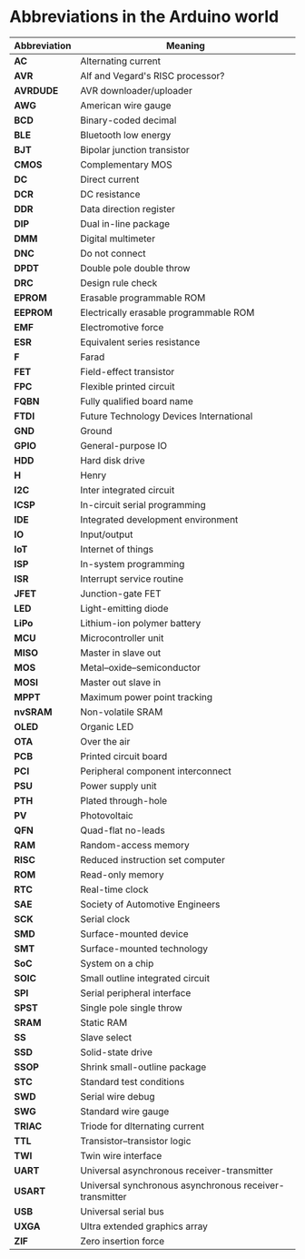 # Abbreviations in the Arduino world

| Abbreviation | Meaning                                                 |
| ------------ | ------------------------------------------------------- |
| **AC**       | Alternating current                                     |
| **AVR**      | Alf and Vegard's RISC processor?                        |
| **AVRDUDE**  | AVR downloader/uploader                                 |
| **AWG**      | American wire gauge                                     |
| **BCD**      | Binary-coded decimal                                    |
| **BLE**      | Bluetooth low energy                                    |
| **BJT**      | Bipolar junction transistor                             |
| **CMOS**     | Complementary MOS                                       |
| **DC**       | Direct current                                          |
| **DCR**      | DC resistance                                           |
| **DDR**      | Data direction register                                 |
| **DIP**      | Dual in-line package                                    |
| **DMM**      | Digital multimeter                                      |
| **DNC**      | Do not connect                                          |
| **DPDT**     | Double pole double throw                                |
| **DRC**      | Design rule check                                       |
| **EPROM**    | Erasable programmable ROM                               |
| **EEPROM**   | Electrically erasable programmable ROM                  |
| **EMF**      | Electromotive force                                     |
| **ESR**      | Equivalent series resistance                            |
| **F**        | Farad                                                   |
| **FET**      | Field-effect transistor                                 |
| **FPC**      | Flexible printed circuit                                |
| **FQBN**     | Fully qualified board name                              |
| **FTDI**     | Future Technology Devices International                 |
| **GND**      | Ground                                                  |
| **GPIO**     | General-purpose IO                                      |
| **HDD**      | Hard disk drive                                         |
| **H**        | Henry                                                   |
| **I2C**      | Inter integrated circuit                                |
| **ICSP**     | In-circuit serial programming                           |
| **IDE**      | Integrated development environment                      |
| **IO**       | Input/output                                            |
| **IoT**      | Internet of things                                      |
| **ISP**      | In-system programming                                   |
| **ISR**      | Interrupt service routine                               |
| **JFET**     | Junction-gate FET                                       |
| **LED**      | Light-emitting diode                                    |
| **LiPo**     | Lithium-ion polymer battery                             |
| **MCU**      | Microcontroller unit                                    |
| **MISO**     | Master in slave out                                     |
| **MOS**      | Metal–oxide–semiconductor                               |
| **MOSI**     | Master out slave in                                     |
| **MPPT**     | Maximum power point tracking                            |
| **nvSRAM**   | Non-volatile SRAM                                       |
| **OLED**     | Organic LED                                             |
| **OTA**      | Over the air                                            |
| **PCB**      | Printed circuit board                                   |
| **PCI**      | Peripheral component interconnect                       |
| **PSU**      | Power supply unit                                       |
| **PTH**      | Plated through-hole                                     |
| **PV**       | Photovoltaic                                            |
| **QFN**      | Quad-flat no-leads                                      |
| **RAM**      | Random-access memory                                    |
| **RISC**     | Reduced instruction set computer                        |
| **ROM**      | Read-only memory                                        |
| **RTC**      | Real-time clock                                         |
| **SAE**      | Society of Automotive Engineers                         |
| **SCK**      | Serial clock                                            |
| **SMD**      | Surface-mounted device                                  |
| **SMT**      | Surface-mounted technology                              |
| **SoC**      | System on a chip                                        |
| **SOIC**     | Small outline integrated circuit                        |
| **SPI**      | Serial peripheral interface                             |
| **SPST**     | Single pole single throw                                |
| **SRAM**     | Static RAM                                              |
| **SS**       | Slave select                                            |
| **SSD**      | Solid-state drive                                       |
| **SSOP**     | Shrink small-outline package                            |
| **STC**      | Standard test conditions                                |
| **SWD**      | Serial wire debug                                       |
| **SWG**      | Standard wire gauge                                     |
| **TRIAC**    | Triode for dlternating current                          |
| **TTL**      | Transistor–transistor logic                             |
| **TWI**      | Twin wire interface                                     |
| **UART**     | Universal asynchronous receiver-transmitter             |
| **USART**    | Universal synchronous asynchronous receiver-transmitter |
| **USB**      | Universal serial bus                                    |
| **UXGA**     | Ultra extended graphics array                           |
| **ZIF**      | Zero insertion force                                    |
